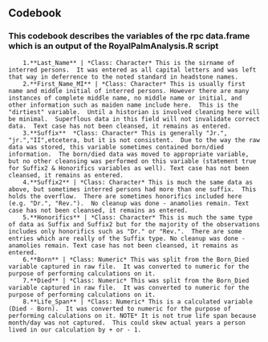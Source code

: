 ## Codebook
### This codebook describes the variables of the rpc data.frame which is an output of the RoyalPalmAnalysis.R script
        
        1.**Last_Name** | *Class: Character* This is the sirname of interred persons.  It was entered as all capital letters and was left that way in deferrence to the noted standard in headstone names.
        2.**First_Name_MI** | *Class: Character* This is usually first name and middle initial of interred persons. However there are many instances of complete middle name, no middle name or initial, and other information such as maiden name include here.  This is the "dirtiest" variable.  Until a historian is involved cleaning here will be minimal.  Superflous data in this field will not invalidate correct data.  Text case has not been cleansed, it remains as entered.
        3.**Suffix**  *Class: Character* This is generally "Jr.", "jr.","II",etcetera, but it is not consistent.  Due to the way the raw data was stored, this variable sometimes contained born/died information.  The born/died data was moved to appropriate variable, but no other cleansing was performed on this variable (statement true for Suffix2 & Honorifics variables as well). Text case has not been cleansed, it remains as entered.
        4.**Suffix2** | *Class: Character* This is much the same data as above, but sometimes interred persons had more than one suffix.  This holds the overflow.  There are sometimes honorifics included here (e.g. "Dr.", "Rev.").  No cleanup was done - anamolies remain. Text case has not been cleansed, it remains as entered.
        5.**Honorifics** | *Class: Character* This is much the same type of data as Suffix and Suffix2 but for the majority of the observations includes only honorifics such as "Dr." or "Rev.".  There are some entries which are really of the Suffix type. No cleanup was done - anamolies remain. Text case has not been cleansed, it remains as entered.
        6.**Born** | *Class: Numeric* This was split from the Born_Died variable captured in raw file.  It was converted to numeric for the purpose of performing calculations on it.
        7.**Died** | *Class: Numeric* This was split from the Born_Died variable captured in raw file.  It was converted to numeric for the purpose of performing calculations on it.
        8.**Life_Span** | *Class: Numeric* This is a calculated variable (Died - Born).  It was converted to numeric for the purpose of performing calculations on it. NOTE* It is not true life span because month/day was not captured.  This could skew actual years a person lived in our calculation by + or - 1.
